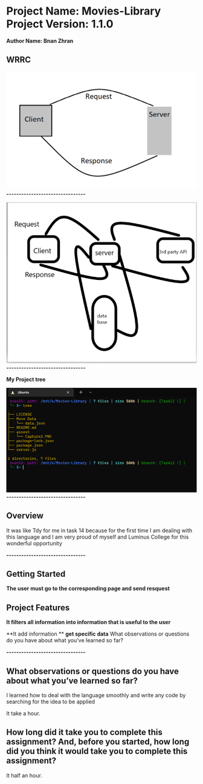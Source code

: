 # Project Name: Movies-Library Project Version: 1.1.0

**Author Name: Bnan Zhran**

## WRRC
![WRRC pic](./assest/Capture2.PNG)
**--------------------------------**

![WRRC pic](./assest/Capture3.PNG)
**--------------------------------**

**My Project tree**

![WRRC pic](./assest/Capture22.PNG)
**--------------------------------**

## Overview
It was like Tdy for me in task 14 because for the first time I am dealing with this language and I am very proud of myself and Luminus College for this wonderful opportunity

**--------------------------------**
## Getting Started
<!-- What are the steps that a user must take in order to build this app on their own machine and get it running? -->
**The user must go to the corresponding page and send resquest**
## Project Features
<!-- What are the features included in you app -->
**It filters all information into information that is useful to the user**

**It add information **
**get specific data**
What observations or questions do you have about what you’ve learned so far?


**--------------------------------**
## What observations or questions do you have about what you’ve learned so far?

I learned how to deal with the language smoothly and write any code by searching for the idea to be applied


It take a hour.

## How long did it take you to complete this assignment? And, before you started, how long did you think it would take you to complete this assignment?

It half an hour.

